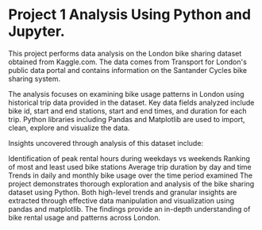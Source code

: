 # Project 1 Analysis Using Python and Jupyter. 
This project performs data analysis on the London bike sharing dataset obtained from Kaggle.com. The data comes from Transport for London's public data portal and contains information on the Santander Cycles bike sharing system.

The analysis focuses on examining bike usage patterns in London using historical trip data provided in the dataset. Key data fields analyzed include bike id, start and end stations, start and end times, and duration for each trip. Python libraries including Pandas and Matplotlib are used to import, clean, explore and visualize the data.

Insights uncovered through analysis of this dataset include:

Identification of peak rental hours during weekdays vs weekends
Ranking of most and least used bike stations
Average trip duration by day and time
Trends in daily and monthly bike usage over the time period examined
The project demonstrates thorough exploration and analysis of the bike sharing dataset using Python. Both high-level trends and granular insights are extracted through effective data manipulation and visualization using pandas and matplotlib. The findings provide an in-depth understanding of bike rental usage and patterns across London. 

